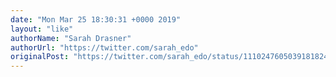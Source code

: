 ```yaml
---
date: "Mon Mar 25 18:30:31 +0000 2019"
layout: "like"
authorName: "Sarah Drasner"
authorUrl: "https://twitter.com/sarah_edo"
originalPost: "https://twitter.com/sarah_edo/status/1110247605039181824"
---
```

